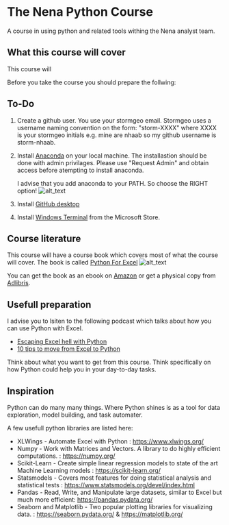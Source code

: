 # The Nena Python Course
A course in using python and related tools withing the Nena analyst team.

## What this course will cover

This course will


Before you take the course you should prepare the follwing:
## To-Do
1. Create a github user. You use your stormgeo email. Stormgeo uses a username naming convention
   on the form: "storm-XXXX" where XXXX is your stormgeo initials e.g. mine are nhaab so my github username
   is storm-nhaab.
2. Install [Anaconda](https://www.anaconda.com/) on your local machine. The installastion should be done with
   admin privilages. Please use "Request Admin" and obtain access before atempting to install anaconda.
   
   I advise that you add anaconda to your PATH. So choose the RIGHT option!
   ![alt_text](http://res.cloudinary.com/dyd911kmh/image/upload/f_auto,q_auto:best/v1528926970/AnacondaOptions_e8jugh.png)

   
3. Install [GitHub desktop](https://desktop.github.com/)
4. Install [Windows Terminal](https://www.microsoft.com/nb-no/p/windows-terminal/9n0dx20hk701) from the Microsoft Store. 

## Course literature

This course will have a course book which covers most of what the course will cover.
The book is called [Python For Excel](https://www.amazon.com/Python-Excel-Environment-Automation-Analysis-ebook-dp-B08Y3TKQ5V/dp/B08Y3TKQ5V/ref=mt_other?_encoding=UTF8&me=&qid=) ![alt_text](https://s1.adlibris.com/images/59291723/python-for-excel.jpg)

You can get the book as an ebook on [Amazon](https://www.amazon.com/Python-Excel-Environment-Automation-Analysis-ebook-dp-B08Y3TKQ5V/dp/B08Y3TKQ5V/ref=mt_other?_encoding=UTF8&me=&qid=) or get a physical copy from [Adlibris](https://www.adlibris.com/no/bok/python-for-excel-9781492081005).


## Usefull preparation

I advise you to lsiten to the following podcast which talks about how you can use Python with Excel.
  * [Escaping Excel hell with Python](https://talkpython.fm/episodes/show/200/escaping-excel-hell-with-python-and-pandas)
  * [10 tips to move from Excel to Python](https://talkpython.fm/episodes/show/288/10-tips-to-move-from-excel-to-python)
 
Think about what you want to get from this course. Think specifically on how Python could help you in your day-to-day tasks.

## Inspiration

Python can do many many things. Where Python shines is as a tool for data exploration, model building, and task automater.

A few usefull python libraries are listed here:

* XLWings - Automate Excel with Python : https://www.xlwings.org/
* Numpy - Work with Matrices and Vectors. A library to do highly efficient computations. : https://numpy.org/
* Scikit-Learn - Create simple linear regression models to state of the art Machine Learning models : https://scikit-learn.org/
* Statsmodels - Covers most features for doing statistical analysis and statistical tests : https://www.statsmodels.org/devel/index.html
* Pandas - Read, Write, and Manipulate large datasets, similar to Excel but much more efficient: https://pandas.pydata.org/
* Seaborn and Matplotlib - Two popular plotting libraries for visualizing data. : https://seaborn.pydata.org/ & https://matplotlib.org/

